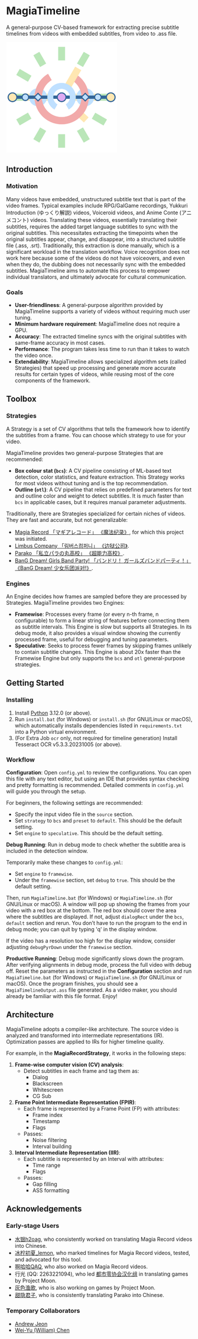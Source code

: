 # MagiaTimeline

A general-purpose CV-based framework for extracting precise subtitle timelines from videos with embedded subtitles, from video to .ass file.

<img src="./logo/MagiaTimeline-Logo-Transparent.png" width="300">

## Introduction

### Motivation

Many videos have embedded, unstructured subtitle text that is part of the video frames. Typical examples include RPG/GalGame recordings, Yukkuri Introduction (ゆっくり解説) videos, Voiceroid videos, and Anime Conte (アニメコント) videos. Translating these videos, essentially translating their subtitles, requires the added target language subtitles to sync with the original subtitles. This necessitates extracting the timepoints when the original subtitles appear, change, and disappear, into a structured subtitle file (.ass, .srt). Traditionally, this extraction is done manually, which is a significant workload in the translation workflow. Voice recognition does not work here because some of the videos do not have voiceovers, and even when they do, the dubbing does not necessarily sync with the embedded subtitles. MagiaTimeline aims to automate this process to empower individual translators, and ultimately advocate for cultural communication.

### Goals

- **User-friendliness**: A general-purpose algorithm provided by MagiaTimeline supports a variety of videos without requiring much user tuning.
- **Minimum hardware requirement**: MagiaTimeline does not require a GPU.
- **Accuracy**: The extracted timeline syncs with the original subtitles with same-frame accuracy in most cases.
- **Performance**: The program takes less time to run than it takes to watch the video once.
- **Extendability**: MagiaTimeline allows specialized algorithm sets (called Strategies) that speed up processing and generate more accurate results for certain types of videos, while reusing most of the core components of the framework.

## Toolbox

### Strategies

A Strategy is a set of CV algorithms that tells the framework how to identify the subtitles from a frame. You can choose which strategy to use for your video.

MagiaTimeline provides two general-purpose Strategies that are recommended:

- **Box colour stat (`bcs`)**: A CV pipeline consisting of ML-based text detection, color statistics, and feature extraction. This Strategy works for most videos without tuning and is the top recommendation.
- **Outline (`otl`)**: A CV pipeline that relies on predefined parameters for text and outline color and weight to detect subtitles. It is much faster than `bcs` in applicable cases, but it requires manual parameter adjustments.

Traditionally, there are Strategies specialized for certain niches of videos. They are fast and accurate, but not generalizable:

- [Magia Record 「マギアレコード」 《魔法纪录》](https://magireco.com/), for which this project was initiated.
- [Limbus Company 「림버스컴퍼니」 《边狱公司》](https://limbuscompany.com/).
- [Parako 「私立パラの丸高校」 《超能力高校》](https://www.youtube.com/@parako).
- [BanG Dream! Girls Band Party! 「バンドリ！ ガールズバンドパーティ！」 《BanG Dream! 少女乐团派对!》](https://bang-dream.bushimo.jp/).

### Engines

An Engine decides how frames are sampled before they are processed by Strategies. MagiaTimeline provides two Engines:

- **Framewise**: Processes every frame (or every n-th frame, n configurable) to form a linear string of features before connecting them as subtitle intervals. This Engine is slow but supports all Strategies. In its debug mode, it also provides a visual window showing the currently processed frame, useful for debugging and tuning parameters.
- **Speculative**: Seeks to process fewer frames by skipping frames unlikely to contain subtitle changes. This Engine is about 20x faster than the Framewise Engine but only supports the `bcs` and `otl` general-purpose strategies.

## Getting Started

### Installing

1. Install [Python](https://www.python.org) 3.12.0 (or above).
2. Run `install.bat` (for Windows) or `install.sh` (for GNU/Linux or macOS), which automatically installs dependencies listed in `requirements.txt` into a Python virtual environment.
3. (For Extra Job `ocr` only, not required for timeline generation) Install Tesseract OCR v5.3.3.20231005 (or above).

### Workflow

**Configuration**: Open `config.yml` to review the configurations. You can open this file with any text editor, but using an IDE that provides syntax checking and pretty formatting is recommended. Detailed comments in `config.yml` will guide you through the setup.

For beginners, the following settings are recommended:

- Specify the input video file in the `source` section.
- Set `strategy` to `bcs` and `preset` to `default`. This should be the default setting.
- Set `engine` to `speculative`. This should be the default setting.

**Debug Running**: Run in debug mode to check whether the subtitle area is included in the detection window.

Temporarily make these changes to `config.yml`:

- Set `engine` to `framewise`.
- Under the `framewise` section, set `debug` to `true`. This should be the default setting.

Then, run `MagiaTimeline.bat` (for Windows) or `MagiaTimeline.sh` (for GNU/Linux or macOS). A window will pop up showing the frames from your video with a red box at the bottom. The red box should cover the area where the subtitles are displayed. If not, adjust `dialogRect` under the `bcs`, `default` section and rerun. You don’t have to run the program to the end in debug mode; you can quit by typing 'q' in the display window.

If the video has a resolution too high for the display window, consider adjusting `debugPyrDown` under the `framewise` section.

**Productive Running**: Debug mode significantly slows down the program. After verifying alignments in debug mode, process the full video with debug off. Reset the parameters as instructed in the **Configuration** section and run `MagiaTimeline.bat` (for Windows) or `MagiaTimeline.sh` (for GNU/Linux or macOS). Once the program finishes, you should see a `MagiaTimelineOutput.ass` file generated. As a video maker, you should already be familiar with this file format. Enjoy!

## Architecture

MagiaTimeline adopts a compiler-like architecture. The source video is analyzed and transformed into intermediate representations (IR). Optimization passes are applied to IRs for higher timeline quality.

For example, in the **MagiaRecordStrategy**, it works in the following steps:

1. **Frame-wise computer vision (CV) analysis**:
    - Detect subtitles in each frame and tag them as:
        - Dialog
        - Blackscreen
        - Whitescreen
        - CG Sub
2. **Frame Point Intermediate Representation (FPIR)**:
    - Each frame is represented by a Frame Point (FP) with attributes:
        - Frame index
        - Timestamp
        - Flags
    - Passes:
        - Noise filtering
        - Interval building
3. **Interval Intermediate Representation (IIR)**:
    - Each subtitle is represented by an Interval with attributes:
        - Time range
        - Flags
    - Passes:
        - Gap filling
        - ASS formatting

## Acknowledgements

### Early-stage Users

- [水银h2oag](https://space.bilibili.com/246606859), who consistently worked on translating Magia Record videos into Chinese.
- [冰柠初夏_lemon](https://space.bilibili.com/1927412001), who marked timelines for Magia Record videos, tested, and advocated for this tool.
- [啊哈哈QAQ](https://space.bilibili.com/2141525), who also worked on Magia Record videos.
- 行光 (QQ: 2263221094), who led [都市零协会汉化组](https://space.bilibili.com/1247764479) in translating games by Project Moon.
- [灰色渔歌](https://space.bilibili.com/7653809), who is also working on games by Project Moon.
- [甜隐君子](https://space.bilibili.com/929197), who is consistently translating Parako into Chinese.

### Temporary Collaborators

- [Andrew Jeon](https://www.linkedin.com/in/andrew-jeon-58b294107)
- [Wei-Yu (William) Chen](https://www.linkedin.com/in/wei-yu-william-chen)
